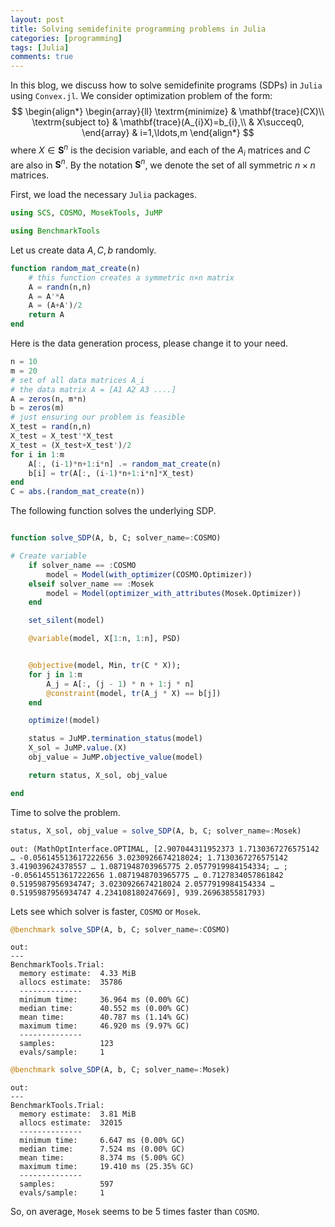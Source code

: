 ```yaml
---
layout: post 
title: Solving semidefinite programming problems in Julia
categories: [programming] 
tags: [Julia]
comments: true 
---
```


In this blog, we discuss how to solve semidefinite programs (SDPs) in ``Julia`` using ``Convex.jl``. We consider optimization problem of the form: <!-- more -->
$$
\begin{align*}
\begin{array}{ll}
\textrm{minimize} & \mathbf{trace}(CX)\\
\textrm{subject to} & \mathbf{trace}(A_{i}X)=b_{i},\\
 & X\succeq0,
\end{array} & i=1,\ldots,m
\end{align*}
$$
 where $X\in\mathbf{S}^{n}$ is the decision variable, and each of the $A_{i}$ matrices and $C$ are also in $\mathbf{S}^{n}$. By the notation $\mathbf{S}^{n}$, we denote the set of all symmetric $n\times n$ matrices.  

First, we load the necessary `Julia` packages.


```julia
using SCS, COSMO, MosekTools, JuMP

using BenchmarkTools
```

Let us create data $A,C,b$ randomly.


```julia
function random_mat_create(n)
    # this function creates a symmetric n×n matrix
    A = randn(n,n)
    A = A'*A
    A = (A+A')/2
    return A
end
```

Here is the data generation process, please change it to your need. 


```julia
n = 10
m = 20
# set of all data matrices A_i
# the data matrix A = [A1 A2 A3 ....]
A = zeros(n, m*n) 
b = zeros(m)
# just ensuring our problem is feasible
X_test = rand(n,n)
X_test = X_test'*X_test
X_test = (X_test+X_test')/2
for i in 1:m
    A[:, (i-1)*n+1:i*n] .= random_mat_create(n)
    b[i] = tr(A[:, (i-1)*n+1:i*n]*X_test)
end
C = abs.(random_mat_create(n))
```

The following function solves the underlying SDP.


```julia

function solve_SDP(A, b, C; solver_name=:COSMO)

# Create variable
    if solver_name == :COSMO
        model = Model(with_optimizer(COSMO.Optimizer))
    elseif solver_name == :Mosek
        model = Model(optimizer_with_attributes(Mosek.Optimizer))
    end

    set_silent(model)

    @variable(model, X[1:n, 1:n], PSD)


    @objective(model, Min, tr(C * X));
    for j in 1:m
        A_j = A[:, (j - 1) * n + 1:j * n]
        @constraint(model, tr(A_j * X) == b[j])
    end

    optimize!(model)

    status = JuMP.termination_status(model)
    X_sol = JuMP.value.(X)
    obj_value = JuMP.objective_value(model)

    return status, X_sol, obj_value

end
```

Time to solve the problem.


```julia
status, X_sol, obj_value = solve_SDP(A, b, C; solver_name=:Mosek)
```


    out: (MathOptInterface.OPTIMAL, [2.907044311952373 1.7130367276575142 … -0.056145513617222656 3.0230926674218024; 1.7130367276575142 3.419039624378557 … 1.0871948703965775 2.0577919984154334; … ; -0.056145513617222656 1.0871948703965775 … 0.7127834057861842 0.5195987956934747; 3.0230926674218024 2.0577919984154334 … 0.5195987956934747 4.234108180247669], 939.2696385581793)

Lets see which solver is faster, `COSMO` or `Mosek`.


```julia
@benchmark solve_SDP(A, b, C; solver_name=:COSMO)
```


    out:
    ---
    BenchmarkTools.Trial: 
      memory estimate:  4.33 MiB
      allocs estimate:  35786
      --------------
      minimum time:     36.964 ms (0.00% GC)
      median time:      40.552 ms (0.00% GC)
      mean time:        40.787 ms (1.14% GC)
      maximum time:     46.920 ms (9.97% GC)
      --------------
      samples:          123
      evals/sample:     1


```julia
@benchmark solve_SDP(A, b, C; solver_name=:Mosek)
```


    out:
    ---
    BenchmarkTools.Trial: 
      memory estimate:  3.81 MiB
      allocs estimate:  32015
      --------------
      minimum time:     6.647 ms (0.00% GC)
      median time:      7.524 ms (0.00% GC)
      mean time:        8.374 ms (5.00% GC)
      maximum time:     19.410 ms (25.35% GC)
      --------------
      samples:          597
      evals/sample:     1

So, on average, `Mosek` seems to be 5 times faster than `COSMO`. 

